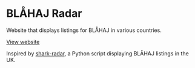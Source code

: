 # BLÅHAJ Radar

Website that displays listings for BLÅHAJ in various countries.

[View website](https://hazy.su/blahaj)

Inspired by [shark-radar](https://git.lavender.software/charlotte/shark-radar), a Python script displaying BLÅHAJ listings in the UK.